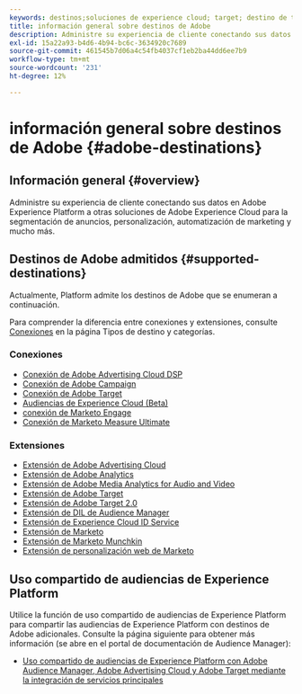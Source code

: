 ```yaml
---
keywords: destinos;soluciones de experience cloud; target; destino de target; ad cloud; advertising cloud; audience manager; destino de adobe target; target; destino de audience manager;
title: información general sobre destinos de Adobe
description: Administre su experiencia de cliente conectando sus datos en Platform a otras soluciones de Adobe Experience Cloud para la segmentación de anuncios, personalización, automatización de marketing y mucho más
exl-id: 15a22a93-b4d6-4b94-bc6c-3634920c7689
source-git-commit: 461545b7d06a4c54fb4037cf1eb2ba44dd6ee7b9
workflow-type: tm+mt
source-wordcount: '231'
ht-degree: 12%

---
```


# información general sobre destinos de Adobe {#adobe-destinations}

## Información general {#overview}

Administre su experiencia de cliente conectando sus datos en Adobe Experience Platform a otras soluciones de Adobe Experience Cloud para la segmentación de anuncios, personalización, automatización de marketing y mucho más.

## Destinos de Adobe admitidos {#supported-destinations}

Actualmente, Platform admite los destinos de Adobe que se enumeran a continuación.

Para comprender la diferencia entre conexiones y extensiones, consulte [Conexiones](../../destination-types.md#connections) en la página Tipos de destino y categorías.

### Conexiones

* [Conexión de Adobe Advertising Cloud DSP](/help/destinations/catalog/advertising/adobe-advertising-cloud-connection.md)
* [Conexión de Adobe Campaign](../email-marketing/adobe-campaign.md)
* [Conexión de Adobe Target](/help/destinations/catalog/personalization/adobe-target-connection.md)
* [Audiencias de Experience Cloud (Beta)](/help/destinations/catalog/adobe/experience-cloud-audiences.md)
* [conexión de Marketo Engage](/help/destinations/catalog/adobe/marketo-engage.md)
* [Conexión de Marketo Measure Ultimate](/help/destinations/catalog/adobe/marketo-measure-ultimate.md)

### Extensiones

* [Extensión de Adobe Advertising Cloud](../advertising/adobe-advertising-cloud.md)
* [Extensión de Adobe Analytics](../analytics/adobe-analytics.md)
* [Extensión de Adobe Media Analytics for Audio and Video](../analytics/adobe-video-analytics.md)
* [Extensión de Adobe Target](../personalization/adobe-target.md)
* [Extensión de Adobe Target 2.0](../personalization/adobe-target-v2.md)
* [Extensión de DIL de Audience Manager](../data-management/aam-dil-extension.md)
* [Extensión de Experience Cloud ID Service](../personalization/adobe-ecid.md)
* [Extensión de Marketo](../email/marketo.md)
* [Extensión de Marketo Munchkin](../email/marketo-munchkin.md)
* [Extensión de personalización web de Marketo](../personalization/marketo-web-personalization.md)

## Uso compartido de audiencias de Experience Platform

Utilice la función de uso compartido de audiencias de Experience Platform para compartir las audiencias de Experience Platform con destinos de Adobe adicionales. Consulte la página siguiente para obtener más información (se abre en el portal de documentación de Audience Manager):

* [Uso compartido de audiencias de Experience Platform con Adobe Audience Manager, Adobe Advertising Cloud y Adobe Target mediante la integración de servicios principales](https://experienceleague.adobe.com/docs/audience-manager/user-guide/implementation-integration-guides/integration-experience-platform/aam-aep-audience-sharing.html)
